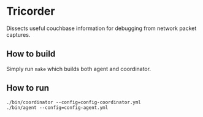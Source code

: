 # Tricorder

Dissects useful couchbase information for debugging from network packet captures.

## How to build
Simply run `make` which builds both agent and coordinator.

## How to run
`./bin/coordinator --config=config-coordinator.yml`  
`./bin/agent --config=config-agent.yml`  

